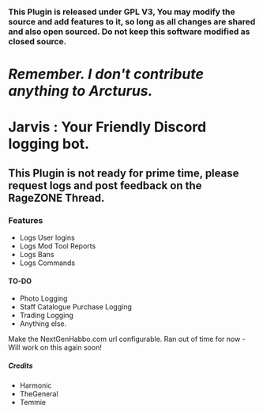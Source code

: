 ### This Plugin is released under GPL V3, You may modify the source and add features to it, so long as all changes are shared and also open sourced. Do not keep this software modified as closed source. ###

# *Remember. I don't contribute anything to Arcturus.* #

# Jarvis : Your Friendly Discord logging bot. #

## **This Plugin is not ready for prime time, please request logs and post feedback on the RageZONE Thread.** ##

### Features ###
- Logs User logins
- Logs Mod Tool Reports
- Logs Bans
- Logs Commands


#### TO-DO ####
- Photo Logging
- Staff Catalogue Purchase Logging
- Trading Logging
- Anything else.

Make the NextGenHabbo.com url configurable. Ran out of time for now - Will work on this again soon!

##### Credits #####
- Harmonic 
- TheGeneral
- Temmie

